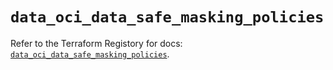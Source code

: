 # `data_oci_data_safe_masking_policies`

Refer to the Terraform Registory for docs: [`data_oci_data_safe_masking_policies`](https://registry.terraform.io/providers/oracle/oci/6.18.0/docs/data-sources/data_safe_masking_policies).
